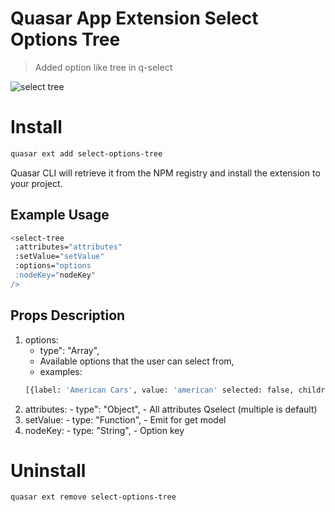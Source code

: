 Quasar App Extension Select Options Tree
===

> Added option like tree in q-select

![select tree](https://user-images.githubusercontent.com/50715463/126863339-bc547ea1-87c0-4415-b85a-3f68561ec804.png)



# Install
```bash
quasar ext add select-options-tree
```
Quasar CLI will retrieve it from the NPM registry and install the extension to your project.

## Example Usage
 ```bash
 <select-tree
  :attributes="attributes"
  :setValue="setValue"
  :options="options
  :nodeKey="nodeKey"
 />

 ```
 ## Props Description
 1. options:
    - type": "Array",
    - Available options that the user can select from,
    - examples:
    ```bash
    [{label: 'American Cars', value: 'american' selected: false, children: [ {label:'Ford', value: 'ford', selected: false}, {label:'Tesla', value: 'tesla', selected: false}, {label:'General Motors', value: 'general', selected: false}]}]"
    ```
  2. attributes:
    - type": "Object",
    - All attributes Qselect (multiple is default)
  3. setValue:
    - type: "Function",
    - Emit for get model
  4. nodeKey:
    - type: "String",
    - Option key

# Uninstall
```bash
quasar ext remove select-options-tree
```
